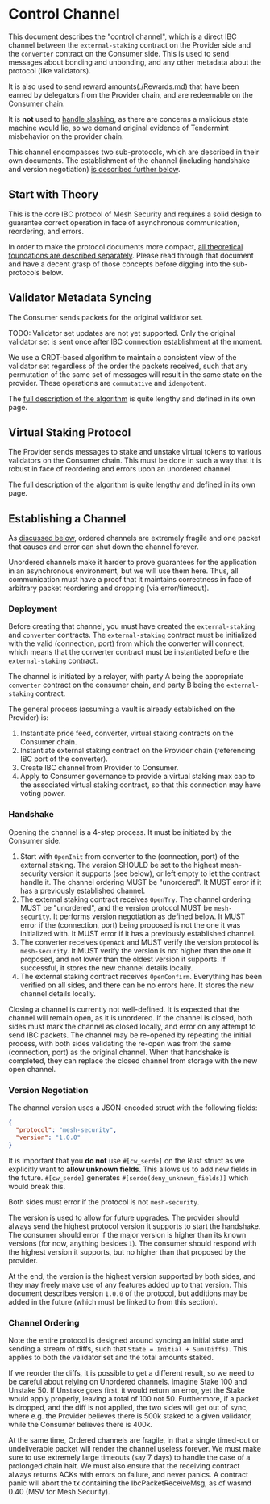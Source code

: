 # Control Channel

This document describes the "control channel", which is a direct IBC channel between the
`external-staking` contract on the Provider side and the `converter` contract
on the Consumer side. This is used to send messages about bonding and unbonding,
and any other metadata about the protocol (like validators).

It is also used to send reward amounts(./Rewards.md) that have been earned by delegators
from the Provider chain, and are redeemable on the Consumer chain.

It is **not** used to [handle slashing](./Slashing.md), as there are concerns
a malicious state machine would lie, so we demand original evidence of Tendermint
misbehavior on the provider chain.

This channel encompasses two sub-protocols, which are described in their own documents.
The establishment of the channel (including handshake and version negotiation)
[is described further below](#establishing-a-channel).

## Start with Theory

This is the core IBC protocol of Mesh Security and requires a solid design to guarantee
correct operation in face of asynchronous communication, reordering, and errors.

In order to make the protocol documents more compact,
[all theoretical foundations are described separately](./Serializability.md).
Please read through that document and have a decent grasp of those concepts before
digging into the sub-protocols below.

## Validator Metadata Syncing

The Consumer sends packets for the original validator set.

TODO: Validator set updates are not yet supported. Only the original validator set is sent once
after IBC connection establishment at the moment.

We use a CRDT-based algorithm to maintain a consistent view of the validator set regardless
of the order the packets received, such that any permutation of the same set of messages
will result in the same state on the provider. These operations are `commutative` and `idempotent`.

The [full description of the algorithm](./Validators.md) is quite lengthy and defined in its own page.

## Virtual Staking Protocol

The Provider sends messages to stake and unstake virtual tokens to various validators
on the Consumer chain. This must be done in such a way that it is robust in face
of reordering and errors upon an unordered channel.

The [full description of the algorithm](./Staking.md) is quite lengthy and defined in its own page.

## Establishing a Channel

As [discussed below](#channel-ordering), ordered channels are extremely fragile and
one packet that causes and error can shut down the channel forever.

Unordered channels make it harder to prove guarantees for the application in an asynchronous
environment, but we will use them here. Thus, all communication must have a proof that
it maintains correctness in face of arbitrary packet reordering and dropping (via error/timeout).

### Deployment

Before creating that channel, you must have created the `external-staking` and
`converter` contracts. The `external-staking` contract must be initialized with
the valid (connection, port) from which the converter will connect, which means that
the converter contract must be instantiated before the `external-staking` contract.

The channel is initiated by a relayer, with party A being the appropriate `converter`
contract on the consumer chain, and party B being the `external-staking` contract.

The general process (assuming a vault is already established on the Provider) is:

1. Instantiate price feed, converter, virtual staking contracts on the Consumer chain.
2. Instantiate external staking contract on the Provider chain (referencing IBC port of the converter).
3. Create IBC channel from Provider to Consumer.
4. Apply to Consumer governance to provide a virtual staking max cap to the associated virtual staking contract,
   so that this connection may have voting power.

### Handshake

Opening the channel is a 4-step process. It must be initiated by the Consumer side.

1. Start with `OpenInit` from converter to the (connection, port) of the external staking. The version 
   SHOULD be set to the highest mesh-security version it supports (see below), or left empty to let
   the contract handle it. The channel ordering MUST be "unordered". It MUST error if it has a previously
   established channel.
2. The external staking contract receives `OpenTry`. The channel ordering MUST be "unordered",
   and the version protocol MUST be `mesh-security`. It performs version negotiation as defined below.
   It MUST error if the (connection, port) being proposed is not the one it was initialized with.
   It MUST error if it has a previously established channel.
3. The converter receives `OpenAck` and MUST verify the version protocol is `mesh-security`.
   It MUST verify the version is not higher than the one it proposed, and not lower than the oldest version
   it supports. If successful, it stores the new channel details locally.
4. The external staking contract receives `OpenConfirm`. Everything has been verified on all sides,
   and there can be no errors here. It stores the new channel details locally.

Closing a channel is currently not well-defined. It is expected that the channel will remain open, as it is unordered.
If the channel is closed, both sides must mark the channel as closed locally, and error on any attempt to send IBC packets.
The channel may be re-opened by repeating the initial process, with both sides validating the re-open
was from the same (connection, port) as the original channel. When that handshake is completed, they can replace
the closed channel from storage with the new open channel.

### Version Negotiation

The channel version uses a JSON-encoded struct with the following fields:

```json
{
  "protocol": "mesh-security",
  "version": "1.0.0"
}
```

It is important that you **do not** use `#[cw_serde]` on the Rust struct as we explicitly
want to **allow unknown fields**. This allows us to add new fields in the future.
`#[cw_serde]` generates `#[serde(deny_unknown_fields)]` which would break this.

Both sides must error if the protocol is not `mesh-security`.

The version is used to allow for future upgrades. The provider should always send the
highest protocol version it supports to start the handshake. The consumer should
error if the major version is higher than its known versions (for now, anything besides `1`).
The consumer should respond with the highest version it supports, but no higher than
that proposed by the provider.

At the end, the version is the highest version supported by both sides, and they may freely make
use of any features added up to that version. This document describes version `1.0.0` of
the protocol, but additions may be added in the future (which must be linked to from this section).

### Channel Ordering

Note the entire protocol is designed around syncing an initial state and sending a stream
of diffs, such that `State = Initial + Sum(Diffs)`. This applies to both the validator set
and the total amounts staked.

If we reorder the diffs, it is possible to get a different result, so we need to be careful
about relying on Unordered channels. Imagine Stake 100 and Unstake 50. If Unstake goes first,
it would return an error, yet the Stake would apply properly, leaving a total of 100 not 50.
Furthermore, if a packet is dropped, and the diff is not applied, the two sides will
get out of sync, where e.g. the Provider believes there is 500k staked to a given validator,
while the Consumer believes there is 400k.

At the same time, Ordered channels are fragile, in that a single timed-out or undeliverable packet
will render the channel useless forever. We must make sure to use extremely large timeouts
(say 7 days) to handle the case of a prolonged chain halt. We must also ensure that the
receiving contract always returns ACKs with errors on failure, and never panics.
A contract panic will abort the tx containing the IbcPacketReceiveMsg, as of wasmd 0.40
(MSV for Mesh Security).
